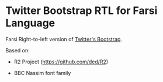 Twitter Bootstrap RTL for Farsi Language
=====================

Farsi Right-to-left version of [Twitter's Bootstrap](https://github.com/twitter/bootstrap/).

Based on:

* R2 Project (https://github.com/ded/R2)

* BBC Nassim font family
